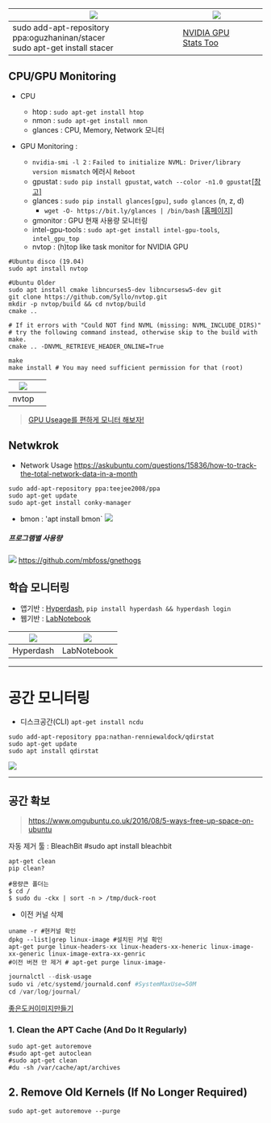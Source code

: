 

| ![](https://raw.githubusercontent.com/oguzhaninan/Stacer/native/screenshots/header.png) | ![](https://extensions.gnome.org/extension-data/screenshots/screenshot_1320_zgXAduX.png) |  |
| --- | --- | --- |
| sudo add-apt-repository ppa:oguzhaninan/stacer<br> sudo apt-get install stacer| [NVIDIA GPU Stats Too](https://extensions.gnome.org/extension/1320/nvidia-gpu-stats-tool/) |  |




## CPU/GPU Monitoring

* CPU

  * htop : `sudo apt-get install htop`
  * nmon : `sudo apt-get install nmon`
  * glances : CPU, Memory, Network 모니터

* GPU Monitoring :

  * `nvidia-smi -l 2` : `Failed to initialize NVML: Driver/library version mismatch` 에러시 `Reboot`
  * gpustat : `sudo pip install gpustat`, `watch --color -n1.0 gpustat`[\[참고\]](https://github.com/wookayin/gpustat)
  * glances : `sudo pip install glances[gpu]`, `sudo glances` \(n, z, d\)
    * `wget -O- https://bit.ly/glances | /bin/bash` [\[홈페이지\]](https://pypi.python.org/pypi/Glances)
  * gmonitor : GPU 현재 사용량 모니터링
  * intel-gpu-tools : `sudo apt-get install intel-gpu-tools`, `intel_gpu_top`
  * nvtop : (h)top like task monitor for NVIDIA GPU


```pythn 
#Ubuntu disco (19.04)
sudo apt install nvtop 

#Ubuntu Older
sudo apt install cmake libncurses5-dev libncursesw5-dev git
git clone https://github.com/Syllo/nvtop.git
mkdir -p nvtop/build && cd nvtop/build
cmake ..

# If it errors with "Could NOT find NVML (missing: NVML_INCLUDE_DIRS)"
# try the following command instead, otherwise skip to the build with make.
cmake .. -DNVML_RETRIEVE_HEADER_ONLINE=True

make
make install # You may need sufficient permission for that (root)
```

|![](https://1.bp.blogspot.com/-kUlBy_kIszQ/XROIGBi-0HI/AAAAAAAAC-4/d1wfWb2Y7546ICSJedmrT8DLygUZ6fyFwCLcBGAs/s640/nvtop-screenshot.png)||
|-|-|
|nvtop||


> [GPU Useage를 편하게 모니터 해보자!](https://eungbean.github.io/2018/08/29/gpu-monitor-with-byobu/?fbclid=IwAR3Rv0iPd1PJjEogujyxWBWjJyLknu_QLxexY_OfIyrOTaLsAADEzFagpRE)

## Netwkrok 

* Network Usage 
https://askubuntu.com/questions/15836/how-to-track-the-total-network-data-in-a-month

```
sudo add-apt-repository ppa:teejee2008/ppa
sudo apt-get update
sudo apt-get install conky-manager
```

* bmon : 'apt install bmon`
![](https://2.bp.blogspot.com/-9gAsuNMF_P0/WKsaGcx_DgI/AAAAAAAAMk4/kiIw6OIkTa0VOCCofNsNT6W5hgHeV2yLwCLcB/s1600/bmon.png)



##### 프로그램별 사용량 


![](https://cloud.githubusercontent.com/assets/6733770/16925237/a1363dd0-4cf9-11e6-81aa-83a52e72c549.png)
https://github.com/mbfoss/gnethogs



## 학습 모니터링

* 앱기반 : [Hyperdash](https://hyperdash.io/), `pip install hyperdash && hyperdash login`
* 웹기반 : [LabNotebook](https://github.com/henripal/labnotebook)

| ![](http://i.imgur.com/QCEGtYx.png) | ![](https://github.com/henripal/labnotebook/raw/master/nbs/img/labnotebook.gif) |
| --- | --- |
| Hyperdash | LabNotebook |


---

# 공간 모니터링 




- 디스크공간(CLI) `apt-get install ncdu`



```
sudo add-apt-repository ppa:nathan-renniewaldock/qdirstat
sudo apt-get update
sudo apt install qdirstat
```

![](https://static.makeuseof.com/wp-content/uploads/2017/08/muo-linux-diskusagetools-qdirstat.png)


--- 


## 공간 확보 

> https://www.omgubuntu.co.uk/2016/08/5-ways-free-up-space-on-ubuntu

자동 제거 툴 : BleachBit #sudo apt install bleachbit

```
apt-get clean
pip clean?

#용량큰 폴더는 
$ cd /
$ sudo du -ckx | sort -n > /tmp/duck-root
```

- 이전 커널 삭제 
```
uname -r #현커널 확인
dpkg --list|grep linux-image #설치된 커널 확인 
apt-get purge linux-headers-xx linux-headers-xx-heneric linux-image-xx-generic linux-image-extra-xx-genric 
#이전 버젼 만 제거 # apt-get purge linux-image-
```

```python 
journalctl --disk-usage
sudo vi /etc/systemd/journald.conf #SystemMaxUse=50M
cd /var/log/journal/
```

[좋은도커이미지만들기](https://dayone.me/1740z5r)

### 1. Clean the APT Cache (And Do It Regularly)

```
sudo apt-get autoremove
#sudo apt-get autoclean
#sudo apt-get clean
#du -sh /var/cache/apt/archives
```

## 2. Remove Old Kernels (If No Longer Required)
```
sudo apt-get autoremove --purge
```








